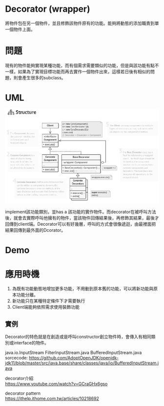 # Decorator (wrapper)
將物件包在另一個物件，並且修飾該物件原有的功能。能夠將動態的添加職責到單一個物件上面。

# 問題
現有的物件能夠實現某種功能，而有個需求需要類似的功能，但是與該功能有點不一樣，如果為了實現目標功能而再去實作一個物件出來，這樣若日後有相似的問題，則會產生很多的subclass。

# UML
![decorator](/picture/decoratorStucture.png)


implement該功能類別，並has a 該功能的實作物件。而decorator在被呼叫方法後，就會去實際呼叫他擁有的物件，當該物件回傳結果後，再修飾其結果，最後才回傳到client端。Decorator可以有好幾層，呼叫的方式會很像遞迴，由最裡面把結果回傳到最外面的Dcorator。

# Demo

# 應用時機
1. 為既有功能動態地增加更多功能，不用動到原本舊的功能，可以將新功能與原本功能分離。
2. 新功能只在某種特定條件下才需要執行
3. Client端能夠依照需求使用裝飾功能

## 實例
Decorator的特色就是在創造或是呼叫constructor創立物件時，會傳入有相同類別或interface的物件。

java.io.InputStream FilterInputStream.java BufferedInputStream.java
sorcecode:
https://github.com/AdoptOpenJDK/openjdk-jdk11/blob/master/src/java.base/share/classes/java/io/BufferedInputStream.java

decorator介紹  
https://www.youtube.com/watch?v=GCraGHx6gso

decorator pattern  
https://ithelp.ithome.com.tw/articles/10218692